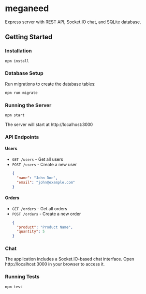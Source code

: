 # meganeed

Express server with REST API, Socket.IO chat, and SQLite database.

## Getting Started

### Installation

```bash
npm install
```

### Database Setup

Run migrations to create the database tables:

```bash
npm run migrate
```

### Running the Server

```bash
npm start
```

The server will start at http://localhost:3000

### API Endpoints

#### Users

- `GET /users` - Get all users
- `POST /users` - Create a new user
  ```json
  {
    "name": "John Doe",
    "email": "john@example.com"
  }
  ```

#### Orders

- `GET /orders` - Get all orders
- `POST /orders` - Create a new order
  ```json
  {
    "product": "Product Name",
    "quantity": 5
  }
  ```

### Chat

The application includes a Socket.IO-based chat interface. Open http://localhost:3000 in your browser to access it.

### Running Tests

```bash
npm test
```